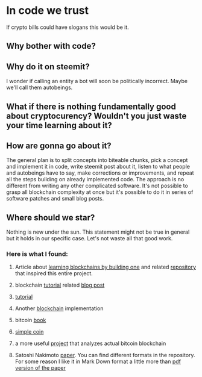 # In code we trust

If crypto bills could have slogans this would be it.

## Why bother with code?

## Why do it on steemit?

I wonder if calling an entity a bot will soon be politically incorrect. Maybe we'll call them autobeings.

## What if there is nothing fundamentally good about cryptocurency? Wouldn't you just waste your time learning about it? 

## How are gonna go about it?
The general plan is to split concepts into biteable chunks, pick a concept and implement it in code, 
write steemit post about it, listen to what people and autobeings have to say, make corrections
or improvements, and repeat all the steps building on already implemented code. The approach is no different from
writing any other complicated software. It's not possible to grasp all blockchain complexity at once but it's possible
to do it in series of software patches and small blog posts.

## Where should we star?
Nothing is new under the sun. This statement might not be true in general but it holds in our specific case.
Let's not waste all that good work.

### Here is what I found:

1) Article about [learning blockchains by building one](https://hackernoon.com/learn-blockchains-by-building-one-117428612f46)
 and related [repository](https://github.com/dvf/blockchain) that inspired this entire project.
 
2) blockchain [tutorial](https://github.com/adilmoujahid/blockchain-python-tutorial)
related [blog post](http://adilmoujahid.com/posts/2018/03/intro-blockchain-bitcoin-python/)

3) [tutorial](https://github.com/satwikkansal/python_blockchain_app)

4) Another [blockchain](https://github.com/jackschultz/jbc) implementation

5) bitcoin [book](https://github.com/bitcoinbook/bitcoinbook)

6) [simple coin](https://github.com/cosme12/SimpleCoin)

7) a more useful [project](https://github.com/alecalve/python-bitcoin-blockchain-parser) that analyzes actual bitcoin blockchain

8) Satoshi Nakimoto [paper](https://github.com/bitcoinbook/shatoshi-paper/blob/master/markdown/bitcoin.md).
You can find different formats in the repository. For some reason I like it in Mark Down format a little more
than [pdf version of the paper](https://bitcoin.org/bitcoin.pdf)
